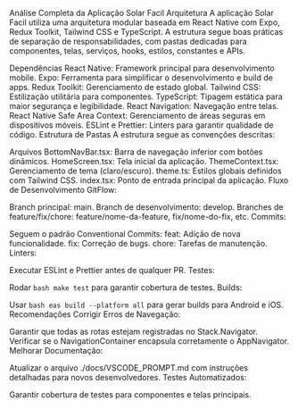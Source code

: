 Análise Completa da Aplicação Solar Facil
Arquitetura
A aplicação Solar Facil utiliza uma arquitetura modular baseada em React Native com Expo, Redux Toolkit, Tailwind CSS e TypeScript. A estrutura segue boas práticas de separação de responsabilidades, com pastas dedicadas para componentes, telas, serviços, hooks, estilos, constantes e APIs.

Dependências
React Native: Framework principal para desenvolvimento mobile.
Expo: Ferramenta para simplificar o desenvolvimento e build de apps.
Redux Toolkit: Gerenciamento de estado global.
Tailwind CSS: Estilização utilitária para componentes.
TypeScript: Tipagem estática para maior segurança e legibilidade.
React Navigation: Navegação entre telas.
React Native Safe Area Context: Gerenciamento de áreas seguras em dispositivos móveis.
ESLint e Prettier: Linters para garantir qualidade de código.
Estrutura de Pastas
A estrutura segue as convenções descritas:

Arquivos
BottomNavBar.tsx: Barra de navegação inferior com botões dinâmicos.
HomeScreen.tsx: Tela inicial da aplicação.
ThemeContext.tsx: Gerenciamento de tema (claro/escuro).
theme.ts: Estilos globais definidos com Tailwind CSS.
index.tsx: Ponto de entrada principal da aplicação.
Fluxo de Desenvolvimento
GitFlow:

Branch principal: main.
Branch de desenvolvimento: develop.
Branches de feature/fix/chore: feature/nome-da-feature, fix/nome-do-fix, etc.
Commits:

Seguem o padrão Conventional Commits:
feat: Adição de nova funcionalidade.
fix: Correção de bugs.
chore: Tarefas de manutenção.
Linters:

Executar ESLint e Prettier antes de qualquer PR.
Testes:

Rodar ```bash make test``` para garantir cobertura de testes.
Builds:

Usar ```bash eas build --platform all``` para gerar builds para Android e iOS.
Recomendações
Corrigir Erros de Navegação:

Garantir que todas as rotas estejam registradas no Stack.Navigator.
Verificar se o NavigationContainer encapsula corretamente o AppNavigator.
Melhorar Documentação:

Atualizar o arquivo ./docs/VSCODE_PROMPT.md com instruções detalhadas para novos desenvolvedores.
Testes Automatizados:

Garantir cobertura de testes para componentes e telas principais.
